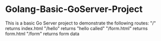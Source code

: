 # Golang-Basic-GoServer-Project
This is a basic Go Server project to demonstrate the following routes:
"/" returns index.html
"/hello" returns "hello called"
"/form.html" returns form.html
"/form" returns form data
